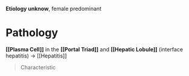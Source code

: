 **Etiology unknow**, female predominant

# Pathology
**[[Plasma Cell]]** in the **[[Portal Triad]]** and **[[Hepatic Lobule]]** (interface hepatitis) -> [[Hepatitis]] 
> Characteristic 